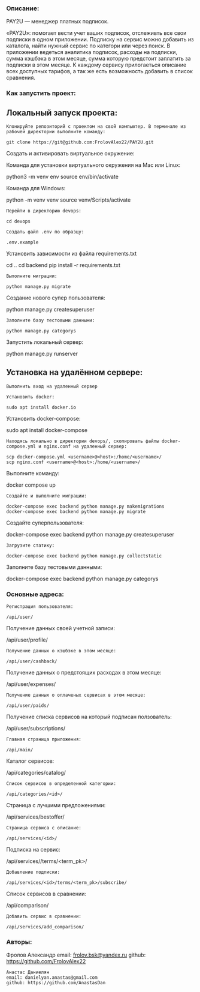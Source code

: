 ### Описание:

PAY2U — менеджер платных подписок.

«PAY2U»: помогает вести учет ваших подписок, отслеживть все свои подписки в одном приложении. Подписку на сервис можно добавить из каталога, найти нужный сервис по категори или через поиск. В приложении ведеться аналитика подписок, расходы на подписки, сумма кэшбэка в этом месяце, сумма которую предстоит заплатить за подписки в этом месяце. К каждому сервису прилогаеться описание всех доступных тарифов, а так же есть возможность добавить в список сравнения.

### Как запустить проект:

## Локальный запуск проекта:
```
Клонируйте репозиторий с проектом на свой компьютер. В терминале из рабочей директории выполните команду:

git clone https://git@github.com:FrolovAlex22/PAY2U.git

```
Cоздать и активировать виртуальное окружение:

Команда для установки виртуального окружения на Mac или Linux:

python3 -m venv env
source env/bin/activate

Команда для Windows:

python -m venv venv
source venv/Scripts/activate

```
Перейти в директорию devops:

cd devops

Создать файл .env по образцу:

.env.example

```
Установить зависимости из файла requirements.txt

cd ..
cd backend
pip install -r requirements.txt

```
Выполните миграции:

python manage.py migrate

```
Создание нового супер пользователя:

python manage.py createsuperuser

```
Заполните базу тестовыми данными:

python manage.py categorys

```
Запустить локальный сервер:

python manage.py runserver

## Установка на удалённом сервере:
```
Выполнить вход на удаленный сервер

Установить docker:

sudo apt install docker.io

```
Установить docker-compose:

sudo apt install docker-compose    

```
Находясь локально в директории devops/, скопировать файлы docker-compose.yml и nginx.conf на удаленный сервер:

scp docker-compose.yml <username>@<host>:/home/<username>/
scp nginx.conf <username>@<host>:/home/<username>/

```
Выполните команду:

docker compose up 

```
Создайте и выполните миграции:

docker-compose exec backend python manage.py makemigrations
docker-compose exec backend python manage.py migrate

```
Создайте суперпользователя:

docker-compose exec backend python manage.py createsuperuser

```
Загрузите статику:

docker-compose exec backend python manage.py collectstatic

```
Заполните базу тестовыми данными:

docker-compose exec backend python manage.py categorys

### Основные адреса:

```
Регистрация пользователя:

/api/user/

```
Получение данных своей учетной записи:

/api/user/profile/ 

```
Получение данных о кэшбэке в этом месяце:

/api/user/cashback/ 

```
Получение данных о предстоящих расходах в этом месяце:

/api/user/expenses/ 

```
Получение данных о оплаченых сервисах в этом месяце:

/api/user/paids/ 

```
Получение списка сервисов на который подписан ползователь:

/api/user/subscriptions/ 

```
Главная страница приложения:

/api/main/ 

```
Каталог сервисов:

/api/categories/catalog/

```
Список сервисов в определенной категории:

/api/categories/<id>/

```
Страница с лучшими предложениями:

/api/services/bestoffer/

```
Страница сервиса с описание:

/api/services/<id>/

```
Подписка на сервис:

/api/services/<id>/terms/<term_pk>/

```
Добавление подписки:

/api/services/<id>/terms/<term_pk>/subscribe/

```
Список сервисов в сравнении:

/api/comparison/

```
Добавить сервис в сравнении:

/api/services/add_comparison/

```

### Авторы:

Фролов Александр
email: frolov.bsk@yandex.ru
github: https://github.com/FrolovAlex22

```
Анастас Даниелян
email: danielyan.anastas@gmail.com
github: https://github.com/AnastasDan
